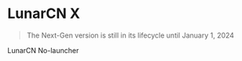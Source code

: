 # LunarCN X

> The Next-Gen version is still in its lifecycle until January 1, 2024

LunarCN No-launcher
